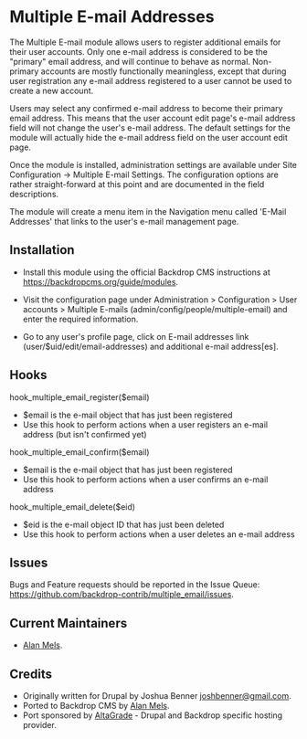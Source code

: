 Multiple E-mail Addresses
=========================

The Multiple E-mail module allows users to register additional emails for their
user accounts. Only one e-mail address is considered to be the "primary" email
address, and will continue to behave as normal. Non-primary accounts are
mostly functionally meaningless, except that during user registration any
e-mail address registered to a user cannot be used to create a new account.

Users may select any confirmed e-mail address to become their primary email
address. This means that the user account edit page's e-mail address field will
not change the user's e-mail address. The default settings for the module will
actually hide the e-mail address field on the user account edit page.

Once the module is installed, administration settings are available under Site
Configuration -> Multiple E-mail Settings. The configuration options are rather
straight-forward at this point and are documented in the field descriptions.

The module will create a menu item in the Navigation menu called 'E-Mail
Addresses' that links to the user's e-mail management page.

Installation
------------

- Install this module using the official Backdrop CMS instructions at
  https://backdropcms.org/guide/modules.

- Visit the configuration page under Administration > Configuration > User
  accounts > Multiple E-mails (admin/config/people/multiple-email) and enter the
  required information.

- Go to any user's profile page, click on E-mail addresses link
  (user/$uid/edit/email-addresses) and additional e-mail address[es].

Hooks
-----
hook_multiple_email_register($email)
  - $email is the e-mail object that has just been registered
  - Use this hook to perform actions when a user registers an e-mail address
    (but isn't confirmed yet)

hook_multiple_email_confirm($email)
  - $email is the e-mail object that has just been registered
  - Use this hook to perform actions when a user confirms an e-mail address

hook_multiple_email_delete($eid)
  - $eid is the e-mail object ID that has just been deleted
  - Use this hook to perform actions when a user deletes an e-mail address

Issues
------

Bugs and Feature requests should be reported in the Issue Queue:
https://github.com/backdrop-contrib/multiple_email/issues.

Current Maintainers
-------------------

- [Alan Mels](https://github.com/alanmels).

Credits
-------

- Originally written for Drupal by Joshua Benner <joshbenner@gmail.com>.
- Ported to Backdrop CMS by [Alan Mels](https://github.com/alanmels).
- Port sponsored by [AltaGrade](https://www.altagrade.com) - Drupal and Backdrop
  specific hosting provider.
